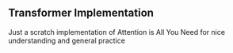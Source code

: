 ## Transformer Implementation
Just a scratch implementation of Attention is All You Need for nice understanding and general practice

